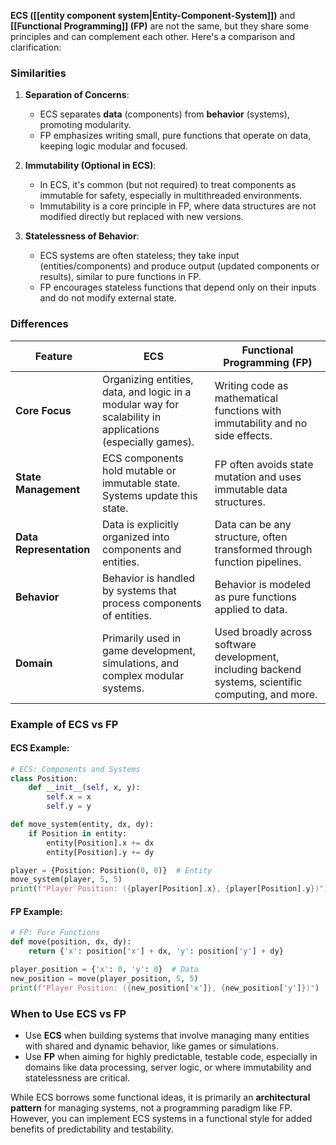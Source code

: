 **ECS ([[entity component system|Entity-Component-System]])** and **[[Functional Programming]] (FP)** are not the same, but they share some principles and can complement each other. Here's a comparison and clarification:
### **Similarities**
1. **Separation of Concerns**:
   - ECS separates **data** (components) from **behavior** (systems), promoting modularity.
   - FP emphasizes writing small, pure functions that operate on data, keeping logic modular and focused.

2. **Immutability (Optional in ECS)**:
   - In ECS, it's common (but not required) to treat components as immutable for safety, especially in multithreaded environments.
   - Immutability is a core principle in FP, where data structures are not modified directly but replaced with new versions.

3. **Statelessness of Behavior**:
   - ECS systems are often stateless; they take input (entities/components) and produce output (updated components or results), similar to pure functions in FP.
   - FP encourages stateless functions that depend only on their inputs and do not modify external state.
### **Differences**

| Feature                   | **ECS**                                | **Functional Programming (FP)**                   |
|---------------------------|----------------------------------------|---------------------------------------------------|
| **Core Focus**            | Organizing entities, data, and logic in a modular way for scalability in applications (especially games). | Writing code as mathematical functions with immutability and no side effects. |
| **State Management**      | ECS components hold mutable or immutable state. Systems update this state. | FP often avoids state mutation and uses immutable data structures. |
| **Data Representation**   | Data is explicitly organized into components and entities. | Data can be any structure, often transformed through function pipelines. |
| **Behavior**              | Behavior is handled by systems that process components of entities. | Behavior is modeled as pure functions applied to data. |
| **Domain**                | Primarily used in game development, simulations, and complex modular systems. | Used broadly across software development, including backend systems, scientific computing, and more. |
### **Example of ECS vs FP**
#### **ECS Example**:
```python
# ECS: Components and Systems
class Position:
    def __init__(self, x, y):
        self.x = x
        self.y = y

def move_system(entity, dx, dy):
    if Position in entity:
        entity[Position].x += dx
        entity[Position].y += dy

player = {Position: Position(0, 0)}  # Entity
move_system(player, 5, 5)
print(f"Player Position: ({player[Position].x}, {player[Position].y})")
```
#### **FP Example**:
```python
# FP: Pure Functions
def move(position, dx, dy):
    return {'x': position['x'] + dx, 'y': position['y'] + dy}

player_position = {'x': 0, 'y': 0}  # Data
new_position = move(player_position, 5, 5)
print(f"Player Position: ({new_position['x']}, {new_position['y']})")
```
### **When to Use ECS vs FP**
- Use **ECS** when building systems that involve managing many entities with shared and dynamic behavior, like games or simulations.
- Use **FP** when aiming for highly predictable, testable code, especially in domains like data processing, server logic, or where immutability and statelessness are critical.

While ECS borrows some functional ideas, it is primarily an **architectural pattern** for managing systems, not a programming paradigm like FP. However, you can implement ECS systems in a functional style for added benefits of predictability and testability.